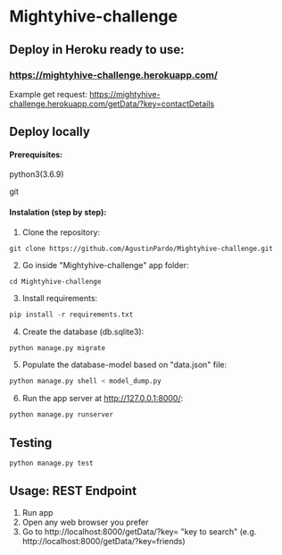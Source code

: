 # Mightyhive-challenge

## Deploy in Heroku ready to use:

### https://mightyhive-challenge.herokuapp.com/

Example get request: https://mightyhive-challenge.herokuapp.com/getData/?key=contactDetails

## Deploy locally

#### Prerequisites:
python3(3.6.9)

git

#### Instalation (step by step):

1. Clone the repository:
```
git clone https://github.com/AgustinPardo/Mightyhive-challenge.git
```

2. Go inside "Mightyhive-challenge" app folder:
```
cd Mightyhive-challenge
```

3. Install requirements:
```python
pip install -r requirements.txt
```

4. Create the database (db.sqlite3):
```python
python manage.py migrate
```

5. Populate the database-model based on "data.json" file:
```python
python manage.py shell < model_dump.py
```

6. Run the app server at http://127.0.0.1:8000/:
```python
python manage.py runserver
```

## Testing
```python
python manage.py test
```

## Usage: REST Endpoint

1. Run app
2. Open any web browser you prefer
3. Go to http://localhost:8000/getData/?key= "key to search" (e.g. http://localhost:8000/getData/?key=friends)
